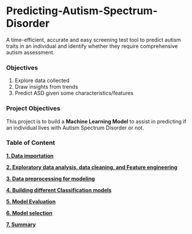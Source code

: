 # Predicting-Autism-Spectrum-Disorder
A time-efficient, accurate and easy screening test tool to predict autism traits in an individual and identify whether they require comprehensive autism assessment.

### Objectives
1. Explore data collected
2. Draw insights from trends
3. Predict ASD given some characteristics/features

### Project Objectives
This project is to build a **Machine Learning Model** to assist in predicting if an individual lives with Autism Spectrum Disorder or not.


### Table of Content
[**1. Data importation**](#1.Data-Gathering-and-Cleaning)

[**2. Exploratory data analysis, data cleaning, and Feature engineering**](#2.Exploratory-data-analysis,data-cleaning,and-Feature-Engineering)

[**3. Data preprocessing for modeling**](#3.Data-Preprocessing-for-Modeling)

[**4. Building different Classification models**](#4.Building-of-Models)

[**5. Model Evaluation**](#5.Model-Evaluation-and-Comparison)

[**6. Model selection**](#6.Implementing-the-Best-Model-on-the-Test-Data)

[**7. Summary**](#7.Summary)
